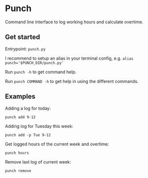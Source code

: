 # Punch
Command line interface to log working hours and calculate overtime.
## Get started
Entrypoint: `punch.py`

I recommend to setup an alias in your terminal config, e.g. `alias punch='$PUNCH_DIR/punch.py'`

Run `punch -h` to get command help.

Run `punch COMMAND -h` to get help in using the different commands.

## Examples
Adding a log for today:
```
punch add 9-12
```
Adding log for Tuesday this week:
```
punch add -p Tue 9-12
```
Get logged hours of the current week and overtime:
```
punch hours
```
Remove last log of current week:
```
punch remove
```